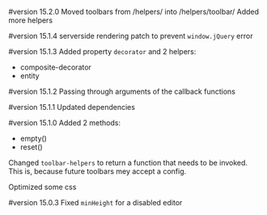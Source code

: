 #version 15.2.0
Moved toolbars from /helpers/ into /helpers/toolbar/
Added more helpers

#version 15.1.4
serverside rendering patch to prevent `window.jQuery` error

#version 15.1.3
Added property `decorator` and 2 helpers:

* composite-decorator
* entity

#version 15.1.2
Passing through arguments of the callback functions

#version 15.1.1
Updated dependencies

#version 15.1.0
Added 2 methods:
* empty()
* reset()

Changed `toolbar-helpers` to return a function that needs to be invoked. This is, because future toolbars mey accept a config.

Optimized some css

#version 15.0.3
Fixed `minHeight` for a disabled editor